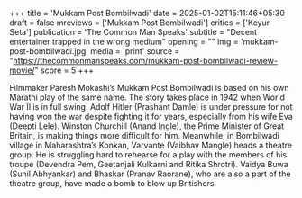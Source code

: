 +++
title = 'Mukkam Post Bombilwadi'
date = 2025-01-02T15:11:46+05:30
draft = false
mreviews = ['Mukkam Post Bombilwadi']
critics = ['Keyur Seta']
publication = 'The Common Man Speaks'
subtitle = "Decent entertainer trapped in the wrong medium"
opening = ""
img = 'mukkam-post-bombilwadi.jpg'
media = 'print'
source = "https://thecommonmanspeaks.com/mukkam-post-bombilwadi-review-movie/"
score = 5
+++

Filmmaker Paresh Mokashi’s Mukkam Post Bombilwadi is based on his own Marathi play of the same name. The story takes place in 1942 when World War II is in full swing. Adolf Hitler (Prashant Damle) is under pressure for not having won the war despite fighting it for years, especially from his wife Eva (Deepti Lele). Winston Churchill (Anand Ingle), the Prime Minister of Great Britain, is making things more difficult for him. Meanwhile, in Bombilwadi village in Maharashtra’s Konkan, Varvante (Vaibhav Mangle) heads a theatre group. He is struggling hard to rehearse for a play with the members of his troupe (Devendra Pem, Geetanjali Kulkarni and Ritika Shrotri). Vaidya Buwa (Sunil Abhyankar) and Bhaskar (Pranav Raorane), who are also a part of the theatre group, have made a bomb to blow up Britishers.
